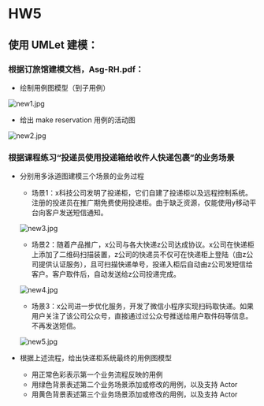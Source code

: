 # HW5
## 使用 UMLet 建模：
### 根据订旅馆建模文档，Asg-RH.pdf：
- 绘制用例图模型（到子用例）

![new1.jpg](https://i.loli.net/2019/08/03/9HBiz3NtVZgSpwk.jpg)

- 给出 make reservation 用例的活动图

![new2.jpg](https://i.loli.net/2019/08/03/tkTV7u4BDLjMXbm.jpg)

### 根据课程练习“投递员使用投递箱给收件人快递包裹”的业务场景
- 分别用多泳道图建模三个场景的业务过程
  - 场景1：x科技公司发明了投递柜，它们自建了投递柜以及远程控制系统。注册的投递员在推广期免费使用投递柜。由于缺乏资源，仅能使用y移动平台向客户发送短信通知。
  
  ![new3.jpg](https://i.loli.net/2019/08/03/ckFCravTE2qsb7M.jpg)
  
  - 场景2：随着产品推广，x公司与各大快递z公司达成协议。x公司在快递柜上添加了二维码扫描装置，z公司的快递员不仅可在快递柜上登陆（由z公司提供认证服务），且可扫描快递单号，投递入柜后自动由z公司发短信给客户。客户取件后，自动发送给z公司投递完成。
  
  ![new4.jpg](https://i.loli.net/2019/08/03/MpkBrIF2THiLAUl.jpg)
  
  - 场景3：x公司进一步优化服务，开发了微信小程序实现扫码取快递。如果用户关注了该公司公众号，直接通过过公众号推送给用户取件码等信息。不再发送短信。
  
  ![new5.jpg](https://i.loli.net/2019/08/03/gO4rAvEinoMy7DQ.jpg)
  
- 根据上述流程，给出快递柜系统最终的用例图模型
  - 用正常色彩表示第一个业务流程反映的用例
  - 用绿色背景表述第二个业务场景添加或修改的用例，以及支持 Actor
  - 用黄色背景表述第三个业务场景添加或修改的用例，以及支持 Actor
